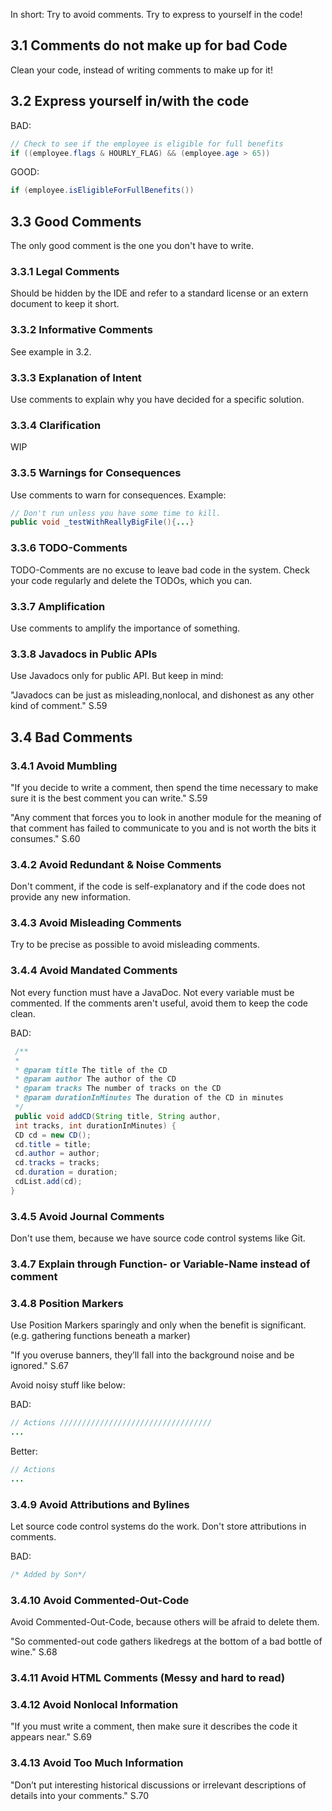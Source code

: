 In short: Try to avoid comments. Try to express to yourself in the code!

## 3.1  Comments do not make up for bad Code
Clean your code, instead of writing comments to make up for it!

## 3.2 Express yourself in/with the code
BAD:
```java
// Check to see if the employee is eligible for full benefits
if ((employee.flags & HOURLY_FLAG) && (employee.age > 65))
``` 
GOOD:
```java
if (employee.isEligibleForFullBenefits())
``` 
## 3.3 Good Comments
The only good comment is the one you don't have to write.

### 3.3.1 Legal Comments
Should be hidden by the IDE and refer to a standard license or an extern document to keep it short.

### 3.3.2 Informative Comments
See example in 3.2.

### 3.3.3 Explanation of Intent
Use comments to explain why you have decided for a specific solution.

### 3.3.4 Clarification
WIP

### 3.3.5 Warnings for Consequences
Use comments to warn for consequences.
Example:
```java
// Don't run unless you have some time to kill.
public void _testWithReallyBigFile(){...}
``` 

### 3.3.6 TODO-Comments
TODO-Comments are no excuse to leave bad code in the system. 
Check your code regularly and delete the TODOs, which you can.

### 3.3.7 Amplification
Use comments to amplify the importance of something.

### 3.3.8 Javadocs in Public APIs
Use Javadocs only for public API. But keep in mind: 

"Javadocs can be just as misleading,nonlocal, and dishonest as any other kind of comment." S.59
## 3.4 Bad Comments
### 3.4.1 Avoid Mumbling
"If you decide to write a comment, then spend the time necessary to make sure it is the best comment you can write." S.59

"Any comment that forces you to look in another module for the meaning of that comment has failed to communicate to you and is not worth the bits it consumes." S.60

### 3.4.2 Avoid Redundant & Noise Comments
Don't comment, if the code is self-explanatory and if the code does not provide any new information.

### 3.4.3 Avoid Misleading Comments
Try to be precise as possible to avoid misleading comments.

### 3.4.4 Avoid Mandated Comments
Not every function must have a JavaDoc. Not every variable must be commented. 
If the comments aren't useful, avoid them to keep the code clean.

BAD:
```java
 /**
 *
 * @param title The title of the CD
 * @param author The author of the CD
 * @param tracks The number of tracks on the CD
 * @param durationInMinutes The duration of the CD in minutes
 */
 public void addCD(String title, String author,
 int tracks, int durationInMinutes) {
 CD cd = new CD();
 cd.title = title;
 cd.author = author;
 cd.tracks = tracks;
 cd.duration = duration;
 cdList.add(cd);
}
``` 
### 3.4.5 Avoid Journal Comments
Don't use them, because we have source code control systems like Git.

### 3.4.7 Explain through Function- or Variable-Name instead of comment

### 3.4.8 Position Markers
Use Position Markers sparingly and only when the benefit is significant. (e.g. gathering functions beneath a marker)

"If you overuse banners, they’ll fall into the background noise and be ignored." S.67

Avoid noisy stuff like below:

BAD:
```java
// Actions //////////////////////////////////
...
```
Better:
```java
// Actions
...
```

### 3.4.9 Avoid Attributions and Bylines 
Let source code control systems do the work. Don't store attributions in comments.

BAD:
```java
/* Added by Son*/
```
### 3.4.10 Avoid Commented-Out-Code
Avoid Commented-Out-Code, because others will be afraid to delete them.

"So commented-out code gathers likedregs at the bottom of a bad bottle of wine." S.68

### 3.4.11 Avoid HTML Comments (Messy and hard to read)
### 3.4.12 Avoid Nonlocal Information
"If you must write a comment, then make sure it describes the code it appears near." S.69
### 3.4.13 Avoid Too Much Information
"Don’t put interesting historical discussions or irrelevant descriptions of details into your comments." S.70

